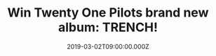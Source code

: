 ---
campaign-uuid: "c-1fcbb7a8-edd6-4181-9427-87448ea527ec"
type: "Competition"
category: "Music"
date: "2019-03-02T09:00:00.000Z"
end-date: "2019-04-02T23:59:00.000Z"
disable-form: false
is_promoted: false
has_entry_page: true
title: "Win Twenty One Pilots brand new album: TRENCH!"
competition-description: "<p>After the breakthrough success of their previous album\
  \ Blurryface… they are on the road and this time better than ever! Twenty One Pilots\
  \ are back again with their fifth brand new album TRENCH and thanks to NME we are\
  \ giving away a copy to one of our lucky NME AAA members!</p>\n<p>Are you their\
  \ biggest fan? Click below for a chance to win!</p>\n"
hero-header: "Win Twenty One Pilots brand new album: TRENCH!"
terms-confirmation: "N/A"
banner-img: "https://assets.expresslyapp.com/asset-93eaf4f6-335a-40cf-934b-50c54bd2cc0b.jpg"
logo-left-href: "aaa.nme.com"
logo-left-image: "https://assets.expresslyapp.com/asset-9cea9aec-5862-4a44-a918-135d4e56c576.jpg"
logo-left-title: "NME AAA"
bg-image-hero: "https://assets.expresslyapp.com/asset-144fea5b-f959-4e7b-a8e6-3e9ba0b0407d.jpg"
bg-image-first: "https://assets.expresslyapp.com/asset-9a85d720-3e1a-45e0-a7a0-ee304455baad.jpg"
section1-content: "<p>Here we have another great album from The Pilots: Trench, the\
  \ band's first studio album in three years, after the breakthrough success of their\
  \ previous album, Blurryface. It is a concept album which explores mental health,\
  \ suicide and doubt. Jumpsuit, Levitate, My Blood, Bandito… are some of their brand\
  \ new hits you can find in their fifth album.</p>\n<p>Are you Twenty One Pilots\
  \ biggest fan? Think no more and enter the form below for a chance to win their\
  \ brand new album: Trench!</p>\n<p>Good luck!</p>\n"
entry-title: "Win Twenty One Pilots brand new album: TRENCH!"
entry-content: "<p>Enter the draw to win Twenty One Pilots brand new album: TRENCH\
  \ by entering below before 23:59 on 28th of March 2019.\n\_</p>\n"
has-winner: false
prize-description: "Twenty One Pilots brand new album: TRENCH."
special-conditions: "Multiple entries are allowed up to one every day"
country-restrictions:
- "GB"
---